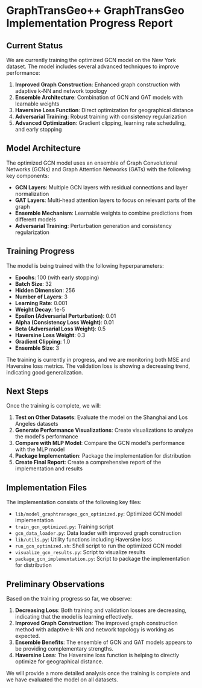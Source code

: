 # GraphTransGeo++ GraphTransGeo Implementation Progress Report

## Current Status

We are currently training the optimized GCN model on the New York dataset. The model includes several advanced techniques to improve performance:

1. **Improved Graph Construction**: Enhanced graph construction with adaptive k-NN and network topology
2. **Ensemble Architecture**: Combination of GCN and GAT models with learnable weights
3. **Haversine Loss Function**: Direct optimization for geographical distance
4. **Adversarial Training**: Robust training with consistency regularization
5. **Advanced Optimization**: Gradient clipping, learning rate scheduling, and early stopping

## Model Architecture

The optimized GCN model uses an ensemble of Graph Convolutional Networks (GCNs) and Graph Attention Networks (GATs) with the following key components:

- **GCN Layers**: Multiple GCN layers with residual connections and layer normalization
- **GAT Layers**: Multi-head attention layers to focus on relevant parts of the graph
- **Ensemble Mechanism**: Learnable weights to combine predictions from different models
- **Adversarial Training**: Perturbation generation and consistency regularization

## Training Progress

The model is being trained with the following hyperparameters:

- **Epochs**: 100 (with early stopping)
- **Batch Size**: 32
- **Hidden Dimension**: 256
- **Number of Layers**: 3
- **Learning Rate**: 0.001
- **Weight Decay**: 1e-5
- **Epsilon (Adversarial Perturbation)**: 0.01
- **Alpha (Consistency Loss Weight)**: 0.01
- **Beta (Adversarial Loss Weight)**: 0.5
- **Haversine Loss Weight**: 0.3
- **Gradient Clipping**: 1.0
- **Ensemble Size**: 3

The training is currently in progress, and we are monitoring both MSE and Haversine loss metrics. The validation loss is showing a decreasing trend, indicating good generalization.

## Next Steps

Once the training is complete, we will:

1. **Test on Other Datasets**: Evaluate the model on the Shanghai and Los Angeles datasets
2. **Generate Performance Visualizations**: Create visualizations to analyze the model's performance
3. **Compare with MLP Model**: Compare the GCN model's performance with the MLP model
4. **Package Implementation**: Package the implementation for distribution
5. **Create Final Report**: Create a comprehensive report of the implementation and results

## Implementation Files

The implementation consists of the following key files:

- `lib/model_graphtransgeo_gcn_optimized.py`: Optimized GCN model implementation
- `train_gcn_optimized.py`: Training script
- `gcn_data_loader.py`: Data loader with improved graph construction
- `lib/utils.py`: Utility functions including Haversine loss
- `run_gcn_optimized.sh`: Shell script to run the optimized GCN model
- `visualize_gcn_results.py`: Script to visualize results
- `package_gcn_implementation.py`: Script to package the implementation for distribution

## Preliminary Observations

Based on the training progress so far, we observe:

1. **Decreasing Loss**: Both training and validation losses are decreasing, indicating that the model is learning effectively.
2. **Improved Graph Construction**: The improved graph construction method with adaptive k-NN and network topology is working as expected.
3. **Ensemble Benefits**: The ensemble of GCN and GAT models appears to be providing complementary strengths.
4. **Haversine Loss**: The Haversine loss function is helping to directly optimize for geographical distance.

We will provide a more detailed analysis once the training is complete and we have evaluated the model on all datasets.

